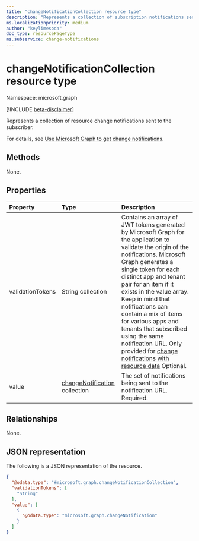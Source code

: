 ```yaml
---
title: "changeNotificationCollection resource type"
description: "Represents a collection of subscription notifications sent to the subscriber."
ms.localizationpriority: medium
author: "keylimesoda"
doc_type: resourcePageType
ms.subservice: change-notifications
---
```


# changeNotificationCollection resource type

Namespace: microsoft.graph

[!INCLUDE [beta-disclaimer](../../includes/beta-disclaimer.md)]

Represents a collection of resource change notifications sent to the subscriber.

For details, see [Use Microsoft Graph to get change notifications](change-notifications-api-overview.md).

## Methods

None.

## Properties

| Property | Type | Description |
|:---------|:-----|:------------|
| validationTokens | String collection | Contains an array of JWT tokens generated by Microsoft Graph for the application to validate the origin of the notifications. Microsoft Graph generates a single token for each distinct app and tenant pair for an item if it exists in the value array. Keep in mind that notifications can contain a mix of items for various apps and tenants that subscribed using the same notification URL. Only provided for [change notifications with resource data](/graph/change-notifications-with-resource-data) Optional. |
| value | [changeNotification](changenotification.md) collection | The set of notifications being sent to the notification URL. Required. |

## Relationships

None.

## JSON representation

The following is a JSON representation of the resource.

<!-- {
  "blockType": "resource",
  "optionalProperties": [

  ],
  "@odata.type": "microsoft.graph.changeNotificationCollection"
}-->
``` json
{
  "@odata.type": "#microsoft.graph.changeNotificationCollection",
  "validationTokens": [
    "String"
  ],
  "value": [
    {
      "@odata.type": "microsoft.graph.changeNotification"
    }
  ]
}
```

<!-- uuid: 8cc2599e-9740-4191-93fa-bc13c6f91564
2020-05-25 14:57:30 UTC -->
<!--
{
  "type": "#page.annotation",
  "description": "change notification collection resource",
  "keywords": "",
  "section": "documentation",
  "tocPath": "",
  "suppressions": []
}
-->


